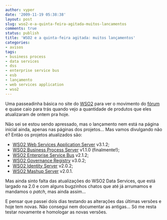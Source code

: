 ```yaml
---
author: vyper
date: '2009-11-19 05:38:38'
layout: post
slug: wso2-e-a-quinta-feira-agitada-muitos-lancamentos
comments: true
status: publish
title: 'WSO2 e a quinta-feira agitada: muitos lançamentos'
categories:
- avisos
tags:
- business process
- data services
- dss
- enterprise service bus
- esb
- lançamento
- web services application
- wso2
---
```


Uma passeadinha básica no site do [WSO2](http://www.wso2.org) para ver o
movimento do [fórum](http://www.wso2.org/forum) e quase caio para trás quando
vejo a quantidade de produtos que eles atualizaram de ontem pra hoje.

Não sei se estou sendo apressado, mas o lançamento nem está na página inicial
ainda, apenas nas páginas dos projetos... Mas vamos divulgando não é? Então os
projetos atualizados são:

  * [WSO2 Web Services Application Server](http://wso2.org/projects/wsas/java) v3.1.2;
  * [WSO2 Business Process Server](http://wso2.org/projects/bps) v1.1.0 (finalmente!);
  * [WSO2 Enterprise Service Bus](http://wso2.org/projects/esb/java) v2.1.2;
  * [WSO2 Governance Registry](http://wso2.org/projects/governance-registry) v3.0.2;
  * [WSO2 Identity Server](http://wso2.org/projects/identity) v2.0.2;
  * [WSO2 Mashup Server](http://wso2.org/projects/mashup) v2.0.1.

Mas ainda sinto falta das atualizações do WSO2 Data Services, que está largado
na 2.0 e com alguns bugzinhos chatos que até já arrumamos e mandamos o
_patch_, mas ainda assim...

E pensar que passei dois dias testando as alterações das últimas versões e
hoje tem novas. Não consegui nem documentar as antigas... Só me resta testar
novamente e homologar as novas versões.
